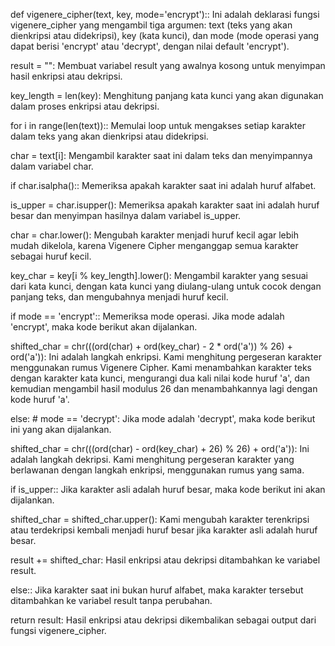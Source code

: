 def vigenere_cipher(text, key, mode='encrypt'):: Ini adalah deklarasi fungsi vigenere_cipher yang mengambil tiga argumen: text (teks yang akan dienkripsi atau didekripsi), key (kata kunci), dan mode (mode operasi yang dapat berisi 'encrypt' atau 'decrypt', dengan nilai default 'encrypt').

result = "": Membuat variabel result yang awalnya kosong untuk menyimpan hasil enkripsi atau dekripsi.

key_length = len(key): Menghitung panjang kata kunci yang akan digunakan dalam proses enkripsi atau dekripsi.

for i in range(len(text)):: Memulai loop untuk mengakses setiap karakter dalam teks yang akan dienkripsi atau didekripsi.

char = text[i]: Mengambil karakter saat ini dalam teks dan menyimpannya dalam variabel char.

if char.isalpha():: Memeriksa apakah karakter saat ini adalah huruf alfabet.

is_upper = char.isupper(): Memeriksa apakah karakter saat ini adalah huruf besar dan menyimpan hasilnya dalam variabel is_upper.

char = char.lower(): Mengubah karakter menjadi huruf kecil agar lebih mudah dikelola, karena Vigenere Cipher menganggap semua karakter sebagai huruf kecil.

key_char = key[i % key_length].lower(): Mengambil karakter yang sesuai dari kata kunci, dengan kata kunci yang diulang-ulang untuk cocok dengan panjang teks, dan mengubahnya menjadi huruf kecil.

if mode == 'encrypt':: Memeriksa mode operasi. Jika mode adalah 'encrypt', maka kode berikut akan dijalankan.

shifted_char = chr(((ord(char) + ord(key_char) - 2 * ord('a')) % 26) + ord('a')): Ini adalah langkah enkripsi. Kami menghitung pergeseran karakter menggunakan rumus Vigenere Cipher. Kami menambahkan karakter teks dengan karakter kata kunci, mengurangi dua kali nilai kode huruf 'a', dan kemudian mengambil hasil modulus 26 dan menambahkannya lagi dengan kode huruf 'a'.

else: # mode == 'decrypt': Jika mode adalah 'decrypt', maka kode berikut ini yang akan dijalankan.

shifted_char = chr(((ord(char) - ord(key_char) + 26) % 26) + ord('a')): Ini adalah langkah dekripsi. Kami menghitung pergeseran karakter yang berlawanan dengan langkah enkripsi, menggunakan rumus yang sama.

if is_upper:: Jika karakter asli adalah huruf besar, maka kode berikut ini akan dijalankan.

shifted_char = shifted_char.upper(): Kami mengubah karakter terenkripsi atau terdekripsi kembali menjadi huruf besar jika karakter asli adalah huruf besar.

result += shifted_char: Hasil enkripsi atau dekripsi ditambahkan ke variabel result.

else:: Jika karakter saat ini bukan huruf alfabet, maka karakter tersebut ditambahkan ke variabel result tanpa perubahan.

return result: Hasil enkripsi atau dekripsi dikembalikan sebagai output dari fungsi vigenere_cipher.
